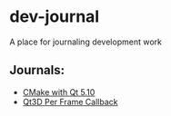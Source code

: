# dev-journal
A place for journaling development work

## Journals:
- [CMake with Qt 5.10](cmake-qt5-10.md)
- [Qt3D Per Frame Callback](qt3d-per-frame-callback.md)
